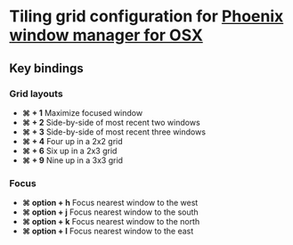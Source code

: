 # Tiling grid configuration for [Phoenix window manager for OSX](https://github.com/kasper/phoenix)

## Key bindings

### Grid layouts
- **⌘ + 1** Maximize focused window
- **⌘ + 2** Side-by-side of most recent two windows
- **⌘ + 3** Side-by-side of most recent three windows
- **⌘ + 4** Four up in a 2x2 grid
- **⌘ + 6** Six up in a 2x3 grid
- **⌘ + 9** Nine up in a 3x3 grid

### Focus
- **⌘ option + h** Focus nearest window to the west
- **⌘ option + j** Focus nearest window to the south
- **⌘ option + k** Focus nearest window to the north
- **⌘ option + l** Focus nearest window to the east
